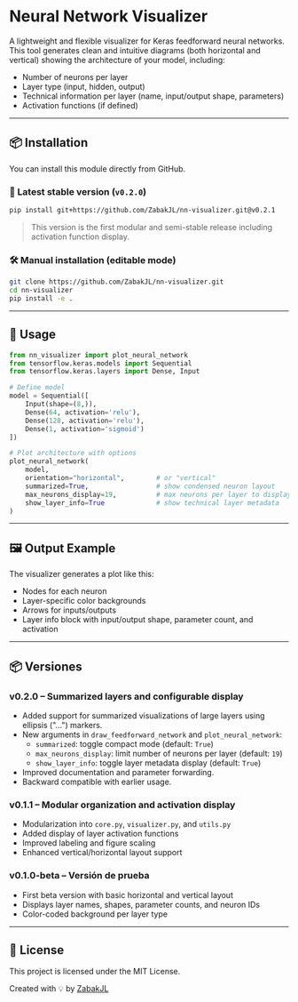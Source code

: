 # Neural Network Visualizer

A lightweight and flexible visualizer for Keras feedforward neural networks. This tool generates clean and intuitive diagrams (both horizontal and vertical) showing the architecture of your model, including:

- Number of neurons per layer
- Layer type (input, hidden, output)
- Technical information per layer (name, input/output shape, parameters)
- Activation functions (if defined)

---

## 📦 Installation

You can install this module directly from GitHub.

### 🔖 Latest stable version (`v0.2.0`)

```bash
pip install git+https://github.com/ZabakJL/nn-visualizer.git@v0.2.1
```

> This version is the first modular and semi-stable release including activation function display.

### 🛠 Manual installation (editable mode)

```bash
git clone https://github.com/ZabakJL/nn-visualizer.git
cd nn-visualizer
pip install -e .
```

---

## 🚀 Usage

```python
from nn_visualizer import plot_neural_network
from tensorflow.keras.models import Sequential
from tensorflow.keras.layers import Dense, Input

# Define model
model = Sequential([
    Input(shape=(8,)),
    Dense(64, activation='relu'),
    Dense(128, activation='relu'),
    Dense(1, activation='sigmoid')
])

# Plot architecture with options
plot_neural_network(
    model,
    orientation="horizontal",        # or "vertical"
    summarized=True,                 # show condensed neuron layout
    max_neurons_display=19,          # max neurons per layer to display
    show_layer_info=True             # show technical layer metadata
)
```

---

## 🖼️ Output Example

The visualizer generates a plot like this:

- Nodes for each neuron
- Layer-specific color backgrounds
- Arrows for inputs/outputs
- Layer info block with input/output shape, parameter count, and activation

---

## 📦 Versiones

### v0.2.0 – Summarized layers and configurable display

- Added support for summarized visualizations of large layers using ellipsis ("...") markers.
- New arguments in `draw_feedforward_network` and `plot_neural_network`:
  - `summarized`: toggle compact mode (default: `True`)
  - `max_neurons_display`: limit number of neurons per layer (default: `19`)
  - `show_layer_info`: toggle layer metadata display (default: `True`)
- Improved documentation and parameter forwarding.
- Backward compatible with earlier usage.

### v0.1.1 – Modular organization and activation display

- Modularization into `core.py`, `visualizer.py`, and `utils.py`
- Added display of layer activation functions
- Improved labeling and figure scaling
- Enhanced vertical/horizontal layout support

### v0.1.0-beta – Versión de prueba

- First beta version with basic horizontal and vertical layout
- Displays layer names, shapes, parameter counts, and neuron IDs
- Color-coded background per layer type

---

## 📄 License

This project is licensed under the MIT License.

Created with 💡 by [ZabakJL](https://github.com/ZabakJL)
